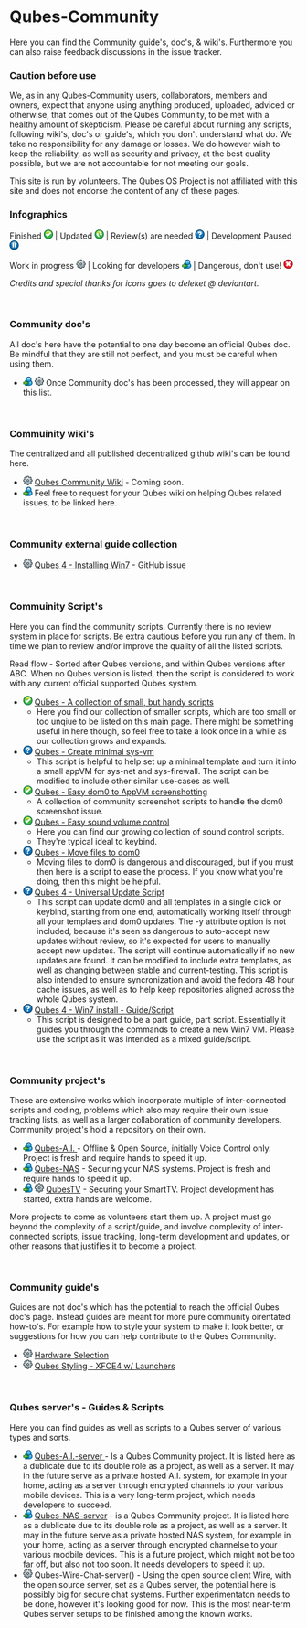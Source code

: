 # Qubes-Community #
Here you can find the Community guide's, doc's, & wiki's. Furthermore you can also raise feedback discussions in the issue tracker.


### Caution before use ###
We, as in any Qubes-Community users, collaborators, members and owners, expect that anyone using anything produced, uploaded, adviced or otherwise, that comes out of the Qubes Community, to be met with a healthy amount of skepticism. Please be careful about running any scripts, following wiki's, doc's or guide's, which you don't understand what do. We take no responsibility for any damage or losses. We do however wish to keep the reliability, as well as security and privacy, at the best quality possible, but we are not accountable for not meeting our goals.

This site is run by volunteers. The Qubes OS Project is not affiliated with this site and does not endorse the content of any of these pages.

### Infographics ###
Finished <img src="/github-resources/review-icons/Button Check-01.png" width="16"> | Updated <img src="/github-resources/review-icons/Button Refresh-01.png" width="16"> | Review(s) are needed <img src="/github-resources/review-icons/Button Help-01.png" width="16"> | Development Paused <img src="/github-resources/review-icons/Button Pause-01.png" width="16">

Work in progress <img src="/github-resources/review-icons/Gear-01.png" width="16"> | Looking for developers <img src="/github-resources/review-icons/User New-01.png" width="16"> | Dangerous, don't use! <img src="/github-resources/review-icons/Button Close-01.png" width="16">

_Credits and special thanks for icons goes to deleket @ deviantart._

<br />

### Community doc's ###
All doc's here have the potential to one day become an official Qubes doc. Be mindful that they are still not perfect, and you must be careful when using them.
- <img src="/github-resources/review-icons/User New-01.png" width="16"> <img src="/github-resources/review-icons/Gear-01.png" width="16"> Once Community doc's has been processed, they will appear on this list.

<br />


### Commuinity wiki's ###
The centralized and all published decentralized github wiki's can be found here. 
- <img src="/github-resources/review-icons/Gear-01.png" width="16"> [Qubes Community Wiki]() - Coming soon.
- <img src="/github-resources/review-icons/User New-01.png" width="16"> Feel free to request for your Qubes wiki on helping Qubes related issues, to be linked here.

<br />

### Community external guide collection ###
- <img src="/github-resources/review-icons/Gear-01.png" width="16"> [Qubes 4 - Installing Win7](https://github.com/QubesOS/qubes-issues/issues/3585) - GitHub issue

<br />




### Commuinity Script's ###
Here you can find the community scripts. Currently there is no review system in place for scripts. Be extra cautious before you run any of them. In time we plan to review and/or improve the quality of all the listed scripts.

Read flow - Sorted after Qubes versions, and within Qubes versions after ABC. When no Qubes version is listed, then the script is considered to work with any current official supported Qubes system.

- <img src="/github-resources/review-icons/Button Check-01.png" width="16"> [Qubes - A collection of small, but handy scripts]() 
  - Here you find our collection of smaller scripts, which are too small or too unqiue to be listed on this main page. There might be something useful in here though, so feel free to take a look once in a while as our collection grows and expands.
- <img src="/github-resources/review-icons/Button Help-01.png" width="16"> [Qubes - Create minimal sys-vm](/scripts/qubes-create-minimal-sys-vms)
  - This script is helpful to help set up a minimal template and turn it into a small appVM for sys-net and sys-firewall. The script can be modified to include other similar use-cases as well.
- <img src="/github-resources/review-icons/Button Check-01.png" width="16"> [Qubes - Easy dom0 to AppVM screenshotting](/scripts/qubes-screenshot-scripts)
  - A collection of community screenshot scripts to handle the dom0 screenshot issue.
- <img src="/github-resources/review-icons/Button Check-01.png" width="16"> [Qubes - Easy sound volume control](/scripts/qubes-sound-control-scripts) 
  - Here you can find our growing collection of sound control scripts. 
  - They're typical ideal to keybind.
- <img src="/github-resources/review-icons/Button Help-01.png" width="16"> [Qubes - Move files to dom0](/scripts/qvm-copy-to-dom0)
  - Moving files to dom0 is dangerous and discouraged, but if you must then here is a script to ease the process. If you know what you're doing, then this might be helpful.
- <img src="/github-resources/review-icons/Button Help-01.png" width="16"> [Qubes 4 - Universal Update Script](/scripts/qubes-auto-update-script-alpha.sh)
  - This script can update dom0 and all templates in a single click or keybind, starting from one end, automatically working itself through all your templaes and dom0 updates. The -y attribute option is not included, because it's seen as dangerous to auto-accept new updates without review, so it's expected for users to manually accept new updates. The script will continue automatically if no new updates are found. It can be modified to include extra templates, as well as changing between stable and current-testing. This script is also intended to ensure syncronization and avoid the fedora 48 hour cache issues, as well as to help keep repositories aligned across the whole Qubes system.
- <img src="/github-resources/review-icons/Button Help-01.png" width="16"> [Qubes 4 - Win7 install - Guide/Script](/scripts/howto-build-win7-appvm)
  - This script is designed to be a part guide, part script. Essentially it guides you through the commands to create a new Win7 VM. Please use the script as it was intended as a mixed guide/script.



<br />

### Community project's ###
These are extensive works which incorporate multiple of inter-connected scripts and coding, problems which also may require their own issue tracking lists, as well as a larger collaboration of community developers. Community project's hold a repository on their own.
- <img src="/github-resources/review-icons/User New-01.png" width="16"> [Qubes-A.I. ](https://github.com/Qubes-Community/Qubes-A.I.) - Offline & Open Source, initially Voice Control only. Project is fresh and require hands to speed it up.
- <img src="/github-resources/review-icons/User New-01.png" width="16"> [Qubes-NAS](https://github.com/Qubes-Community/Qubes-NAS) - Securing your NAS systems. Project is fresh and require hands to speed it up.
- <img src="/github-resources/review-icons/User New-01.png" width="16"> <img src="/github-resources/review-icons/Gear-01.png" width="16"> [QubesTV](https://github.com/Qubes-Community/QubesTV) - Securing your SmartTV. Project development has started, extra hands are welcome.

More projects to come as volunteers start them up. A project must go beyond the complexity of a script/guide, and involve complexity of inter-connected scripts, issue tracking, long-term development and updates, or other reasons that justifies it to become a project.

<br />

### Community guide's ###
Guides are not doc's which has the potential to reach the official Qubes doc's page. Instead guides are meant for more pure community oirentated how-to's. For example how to style your system to make it look better, or suggestions for how you can help contribute to the Qubes Community. 

 - <img src="/github-resources/review-icons/Gear-01.png" width="16"> [Hardware Selection](/guides/hardware-tree.md)
 - <img src="/github-resources/review-icons/Gear-01.png" width="16"> [Qubes Styling - XFCE4 w/ Launchers]()

<br />


### Qubes server's - Guides & Scripts ###
Here you can find guides as well as scripts to a Qubes server of various types and sorts.
- <img src="/github-resources/review-icons/User New-01.png" width="16"> [Qubes-A.I.-server ](https://github.com/Qubes-Community/Qubes-A.I.) - Is a Qubes Community project. It is listed here as a dublicate due to its double role as a project, as well as a server. It may in the future serve as a private hosted A.I. system, for example in your home, acting as a server through encrypted channels to your various mobile devices. This is a very long-term project, which needs developers to succeed.
- <img src="/github-resources/review-icons/User New-01.png" width="16"> [Qubes-NAS-server](https://github.com/Qubes-Community/Qubes-NAS) - is a Qubes Community project. It is listed here as a dublicate due to its double role as a project, as well as a server. It may in the future serve as a private hosted NAS system, for example in your home, acting as a server through encrypted channelse to your various modbile devices. This is a future project, which might not be too far off, but also not too soon. It needs developers to speed it up.
- <img src="/github-resources/review-icons/Gear-01.png" width="16"> Qubes-Wire-Chat-server() - Using the open source client Wire, with the open source server, set as a Qubes server, the potential here is possibly big for secure chat systems. Further experimentaton needs to be done, however it's looking good for now. This is the most near-term Qubes server setups to be finished among the known works.




